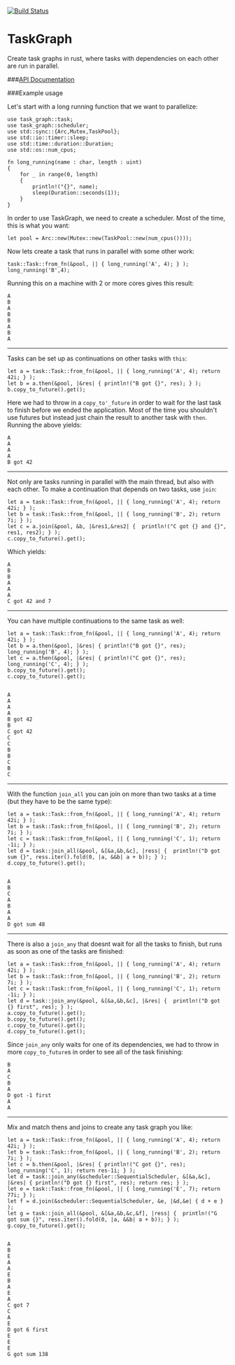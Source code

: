 [![Build Status][status]](https://travis-ci.org/tobbebex/TaskGraph)

TaskGraph
=========

Create task graphs in rust, where tasks with dependencies on each other are run in parallel.

###[API Documentation](http://tobbebex.github.io/TaskGraph/task_graph/task/)

[status]: https://travis-ci.org/tobbebex/TaskGraph.svg?branch=master

###Example usage

Let's start with a long running function that we want to parallelize:

    use task_graph::task;
    use task_graph::scheduler;
    use std::sync::{Arc,Mutex,TaskPool};
    use std::io::timer::sleep;
    use std::time::duration::Duration;
    use std::os::num_cpus;
    
    fn long_running(name : char, length : uint)
    {
    	for _ in range(0, length)
    	{
    		println!("{}", name);
    		sleep(Duration::seconds(1));
    	}
    }


In order to use TaskGraph, we need to create a scheduler. Most of the time, this is what you want:

    let pool = Arc::new(Mutex::new(TaskPool::new(num_cpus())));

Now lets create a task that runs in parallel with some other work:

    task::Task::from_fn(&pool, || { long_running('A', 4); } );
    long_running('B',4);

Running this on a machine with 2 or more cores gives this result:

    A
    B
    A
    B
    B
    A
    B
    A

---

Tasks can be set up as continuations on other tasks with `this`:

    let a = task::Task::from_fn(&pool, || { long_running('A', 4); return 42i; } );
    let b = a.then(&pool, |&res| { println!("B got {}", res); } );
    b.copy_to_future().get();
    
Here we had to throw in a `copy_to'_future` in order to wait for the last task to finish before we ended the application. Most of the time you shouldn't use futures but instead just chain the result to another task with `then`. Running the above yields:

    A
    A
    A
    A
    B got 42

---

Not only are tasks running in parallel with the main thread, but also with each other. To make a continuation that depends on two tasks, use `join`:

    let a = task::Task::from_fn(&pool, || { long_running('A', 4); return 42i; } );
    let b = task::Task::from_fn(&pool, || { long_running('B', 2); return 7i; } );
    let c = a.join(&pool, &b, |&res1,&res2| {  println!("C got {} and {}", res1, res2); } );
    c.copy_to_future().get();

Which yields:

    A
    B
    B
    A
    A
    A
    C got 42 and 7

---

You can have multiple continuations to the same task as well:

    let a = task::Task::from_fn(&pool, || { long_running('A', 4); return 42i; } );
    let b = a.then(&pool, |&res| { println!("B got {}", res); long_running('B', 4); } );
    let c = a.then(&pool, |&res| { println!("C got {}", res); long_running('C', 4); } );
    b.copy_to_future().get();
    c.copy_to_future().get();


    A
    A
    A
    A
    B got 42
    B
    C got 42
    C
    C
    B
    B
    C
    B
    C

---

With the function `join_all` you can join on more than two tasks at a time (but they have to be the same type):

    let a = task::Task::from_fn(&pool, || { long_running('A', 4); return 42i; } );
    let b = task::Task::from_fn(&pool, || { long_running('B', 2); return 7i; } );
    let c = task::Task::from_fn(&pool, || { long_running('C', 1); return -1i; } );
    let d = task::join_all(&pool, &[&a,&b,&c], |ress| {  println!("D got sum {}", ress.iter().fold(0, |a, &&b| a + b)); } );
    d.copy_to_future().get();


    A
    B
    C
    A
    B
    A
    A
    D got sum 48

---

There is also a `join_any` that doesnt wait for all the tasks to finish, but runs as soon as one of the tasks are finished:

    let a = task::Task::from_fn(&pool, || { long_running('A', 4); return 42i; } );
    let b = task::Task::from_fn(&pool, || { long_running('B', 2); return 7i; } );
    let c = task::Task::from_fn(&pool, || { long_running('C', 1); return -1i; } );
    let d = task::join_any(&pool, &[&a,&b,&c], |&res| {  println!("D got {} first", res); } );
    a.copy_to_future().get();
    b.copy_to_future().get();
    c.copy_to_future().get();
    d.copy_to_future().get();
    
Since `join_any` only waits for one of its dependencies, we had to throw in more `copy_to_future`s in order to see all of the task finishing: 

    B
    A
    C
    B
    A
    D got -1 first
    A
    A

---

Mix and match thens and joins to create any task graph you like:

    let a = task::Task::from_fn(&pool, || { long_running('A', 4); return 42i; } );
    let b = task::Task::from_fn(&pool, || { long_running('B', 2); return 7i; } );
    let c = b.then(&pool, |&res| { println!("C got {}", res); long_running('C', 1); return res-1i; } );
    let d = task::join_any(&scheduler::SequentialScheduler, &[&a,&c], |&res| { println!("D got {} first", res); return res; } );
    let e = task::Task::from_fn(&pool, || { long_running('E', 7); return 77i; } );	
    let f = d.join(&scheduler::SequentialScheduler, &e, |&d,&e| { d + e } );
    let g = task::join_all(&pool, &[&a,&b,&c,&f], |ress| {  println!("G got sum {}", ress.iter().fold(0, |a, &&b| a + b)); } );
    g.copy_to_future().get();


    A
    B
    E
    A
    A
    E
    B
    A
    E
    A
    C got 7
    C
    A
    E
    D got 6 first
    E
    E
    E
    G got sum 138
